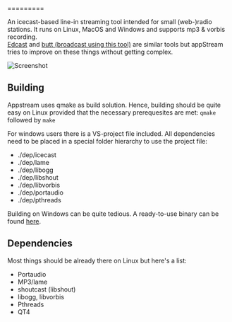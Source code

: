 
=========

An icecast-based line-in streaming tool intended for small (web-)radio stations. It runs on Linux, MacOS and Windows and supports mp3 & vorbis recording.  
[Edcast](http://www.oddsock.org/) and [butt (broadcast using this tool)](http://sourceforge.net/projects/butt/?source=directory) are similar tools but appStream tries to improve on these things without getting complex.   

![Screenshot](https://files.apparatus.de/appstream/capture.png)    

Building
--------

Appstream uses qmake as build solution. Hence, building should be quite easy on Linux provided that the necessary prerequesites are met:
`qmake` followed by `make`

For windows users there is a VS-project file included. All dependencies need to be placed in a special folder hierarchy to use the project file:
* ./dep/icecast
* ./dep/lame
* ./dep/libogg
* ./dep/libshout
* ./dep/libvorbis
* ./dep/portaudio
* ./dep/pthreads

Building on Windows can be quite tedious. A ready-to-use binary can be found [here](https://files.apparatus.de/appstream/appstream_090_w32.7z). 

Dependencies
------------

Most things should be already there on Linux but here's a list:
- Portaudio
- MP3/lame
- shoutcast (libshout)
- libogg, libvorbis
- Pthreads
- QT4

